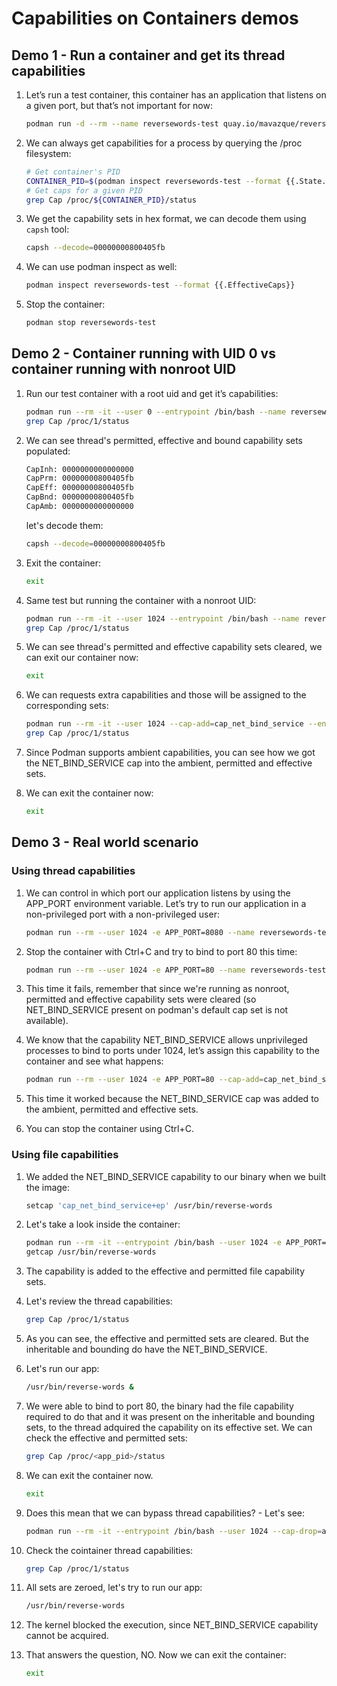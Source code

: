 # Capabilities on Containers demos

## Demo 1 - Run a container and get its thread capabilities

1. Let’s run a test container, this container has an application that listens on a given port, but that’s not important for now:

    ~~~sh
    podman run -d --rm --name reversewords-test quay.io/mavazque/reversewords:latest
    ~~~
2. We can always get capabilities for a process by querying the /proc filesystem:

    ~~~sh
    # Get container's PID
    CONTAINER_PID=$(podman inspect reversewords-test --format {{.State.Pid}})
    # Get caps for a given PID
    grep Cap /proc/${CONTAINER_PID}/status
    ~~~
3. We get the capability sets in hex format, we can decode them using `capsh` tool:

    ~~~sh
    capsh --decode=00000000800405fb
    ~~~
4. We can use podman inspect as well:

    ~~~sh
    podman inspect reversewords-test --format {{.EffectiveCaps}}
    ~~~
5. Stop the container:

    ~~~sh
    podman stop reversewords-test
    ~~~

## Demo 2 - Container running with UID 0 vs container running with nonroot UID

1. Run our test container with a root uid and get it’s capabilities:

    ~~~sh
    podman run --rm -it --user 0 --entrypoint /bin/bash --name reversewords-test quay.io/mavazque/reversewords:ubi8
    grep Cap /proc/1/status
    ~~~
2. We can see thread's permitted, effective and bound capability sets populated:

    ```sh
    CapInh:	0000000000000000
    CapPrm:	00000000800405fb
    CapEff:	00000000800405fb
    CapBnd:	00000000800405fb
    CapAmb:	0000000000000000
    ```
   let's decode them:

    ~~~sh
    capsh --decode=00000000800405fb
    ~~~
3. Exit the container:

    ~~~sh
    exit
    ~~~
4. Same test but running the container with a nonroot UID:

    ~~~sh
    podman run --rm -it --user 1024 --entrypoint /bin/bash --name reversewords-test quay.io/mavazque/reversewords:ubi8 
    grep Cap /proc/1/status
    ~~~
5. We can see thread's permitted and effective capability sets cleared, we can exit our container now:

    ~~~sh
    exit
    ~~~
6. We can requests extra capabilities and those will be assigned to the corresponding sets:

    ~~~sh
    podman run --rm -it --user 1024 --cap-add=cap_net_bind_service --entrypoint /bin/bash --name reversewords-test quay.io/mavazque/reversewords:ubi8
    grep Cap /proc/1/status
    ~~~
7. Since Podman supports ambient capabilities, you can see how we got the NET_BIND_SERVICE cap into the ambient, permitted and effective sets.
8. We can exit the container now:

    ~~~sh
    exit
    ~~~

## Demo 3 - Real world scenario

### Using thread capabilities

1. We can control in which port our application listens by using the APP_PORT environment variable. Let’s try to run our application in a non-privileged port with a non-privileged user:

    ~~~sh
    podman run --rm --user 1024 -e APP_PORT=8080 --name reversewords-test quay.io/mavazque/reversewords:ubi8
    ~~~
2. Stop the container with Ctrl+C and try to bind to port 80 this time:

    ~~~sh
    podman run --rm --user 1024 -e APP_PORT=80 --name reversewords-test quay.io/mavazque/reversewords:ubi8
    ~~~
3. This time it fails, remember that since we're running as nonroot, permitted and effective capability sets were cleared (so NET_BIND_SERVICE present on podman's default cap set is not available).
4. We know that the capability NET_BIND_SERVICE allows unprivileged processes to bind to ports under 1024, let’s assign this capability to the container and see what happens:

    ~~~sh
    podman run --rm --user 1024 -e APP_PORT=80 --cap-add=cap_net_bind_service --name reversewords-test quay.io/mavazque/reversewords:ubi8
    ~~~
5. This time it worked because the NET_BIND_SERVICE cap was added to the ambient, permitted and effective sets.
6. You can stop the container using Ctrl+C.

### Using file capabilities

1. We added the NET_BIND_SERVICE capability to our binary when we built the image:

    ~~~sh
    setcap 'cap_net_bind_service+ep' /usr/bin/reverse-words
    ~~~
2. Let's take a look inside the container:

    ~~~sh
    podman run --rm -it --entrypoint /bin/bash --user 1024 -e APP_PORT=80 --name reversewords-test quay.io/mavazque/reversewords-captest:latest
    getcap /usr/bin/reverse-words
    ~~~
3. The capability is added to the effective and permitted file capability sets.
4. Let's review the thread capabilities:

    ~~~sh
    grep Cap /proc/1/status 
    ~~~
5. As you can see, the effective and permitted sets are cleared. But the inheritable and bounding do have the NET_BIND_SERVICE.
6. Let's run our app:

    ~~~sh
    /usr/bin/reverse-words &
    ~~~
7. We were able to bind to port 80, the binary had the file capability required to do that and it was present on the inheritable and bounding sets, to the thread adquired the capability on its effective set. We can check the effective and permitted sets:

    ~~~sh
    grep Cap /proc/<app_pid>/status
    ~~~
9. We can exit the container now.

    ~~~sh
    exit
    ~~~
9. Does this mean that we can bypass thread capabilities? - Let's see:

    ~~~sh
    podman run --rm -it --entrypoint /bin/bash --user 1024 --cap-drop=all -e APP_PORT=80 --name reversewords-test quay.io/mavazque/reversewords-captest:latest
    ~~~
10. Check the cointainer thread capabilities:

    ~~~sh
    grep Cap /proc/1/status
    ~~~
11. All sets are zeroed, let's try to run our app:

    ~~~sh
    /usr/bin/reverse-words
    ~~~
12. The kernel blocked the execution, since NET_BIND_SERVICE capability cannot be acquired.
13. That answers the question, NO. Now we can exit the container:

    ~~~sh
    exit
    ~~~
